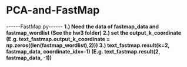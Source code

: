 # PCA-and-FastMap
------FastMap.py------
<b>1.) Need the data of fastmap_data and fastmap_wordlist (See the hw3 folder)
<b>2.) set the output_k_coordinate (E.g. text_fastmap.output_k_coordinate = np.zeros((len(fastmap_wordlist),2)))
<b>3.) text_fastmap.result(k=2, fastmap_data, coordinate_idx=-1) (E.g. text_fastmap.result(2, fastmap_data, -1))
